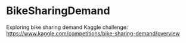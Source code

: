 # BikeSharingDemand
Exploring bike sharing demand Kaggle challenge: https://www.kaggle.com/competitions/bike-sharing-demand/overview
